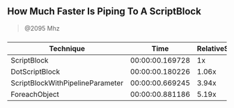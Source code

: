 
How Much Faster Is Piping To A ScriptBlock
------------------------------------------
> @2095 Mhz


### 


|Technique                       |Time           |RelativeSpeed|Throughput|
|--------------------------------|---------------|-------------|----------|
|ScriptBlock                     |00:00:00.169728|1x           |6033.18/s |
|DotScriptBlock                  |00:00:00.180226|1.06x        |5681.73/s |
|ScriptBlockWithPipelineParameter|00:00:00.669245|3.94x        |1530.08/s |
|ForeachObject                   |00:00:00.881186|5.19x        |1162.07/s |




